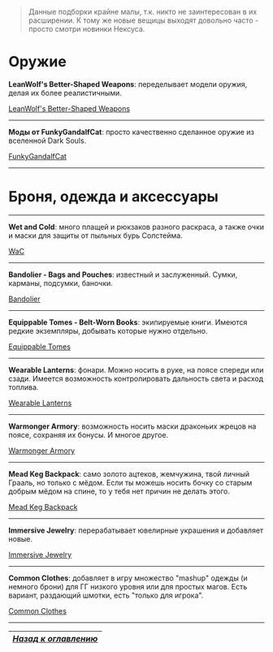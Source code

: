 > Данные подборки крайне малы, т.к. никто не заинтересован в их расширении. К тому же новые вещицы выходят довольно часто - просто смотри новинки Нексуса.

# Оружие

**LeanWolf's Better-Shaped Weapons**: переделывает модели оружия, делая их более реалистичными.

[LeanWolf's Better-Shaped Weapons](https://www.nexusmods.com/skyrimspecialedition/mods/2017)

------

**Моды от FunkyGandalfCat**: просто качественно сделанное оружие из вселенной Dark Souls.

[FunkyGandalfCat](https://www.nexusmods.com/skyrimspecialedition/users/31528195/?tab=user+files)

------

# Броня, одежда и аксессуары

------

**Wet and Cold**: много плащей и рюкзаков разного раскраса, а также очки и маски для защиты от пыльных бурь Солстейма.

[WaC](https://www.nexusmods.com/skyrimspecialedition/mods/644)

------

**Bandolier - Bags and Pouches**: известный и заслуженный. Сумки, карманы, подсумки, баночки.

[Bandolier](https://www.nexusmods.com/skyrimspecialedition/mods/2417)

------

**Equippable Tomes - Belt-Worn Books**: экипируемые книги. Имеются редкие экземпляры, добывать которые нужно отдельно.

[Equippable Tomes](https://www.nexusmods.com/skyrimspecialedition/mods/157)

------

**Wearable Lanterns**: фонари. Можно носить в руке, на поясе спереди или сзади. Имеется возможность контролировать дальность света и расход топлива.

[Wearable Lanterns](https://www.nexusmods.com/skyrimspecialedition/mods/7560)

------

**Warmonger Armory**: возможность носить маски драконьих жрецов на поясе, сохраняя их бонусы. И многое другое.

[Warmonger Armory](https://www.nexusmods.com/skyrimspecialedition/mods/4956)

------

**Mead Keg Backpack**: само золото ацтеков, жемчужина, твой личный Грааль, но только с мёдом. Если ты можешь носить бочку со старым добрым мёдом на спине, то у тебя нет причин не делать этого.

[Mead Keg Backpack](https://www.nexusmods.com/skyrimspecialedition/mods/3276)

------

**Immersive Jewelry**: перерабатывает ювелирные украшения и добавляет новые.

[Immersive Jewelry](https://www.nexusmods.com/skyrimspecialedition/mods/5336)

------

**Common Clothes**: добавляет в игру множество "mashup" одежды (и немного брони) для ГГ низкого уровня или для простых магов. Есть вариант, раздающий шмотки, есть "только для игрока".

[Common Clothes](https://www.nexusmods.com/skyrimspecialedition/mods/5063)

------

|[*Назад к оглавлению*](../01_Оглавление.md)|
|:---:|
